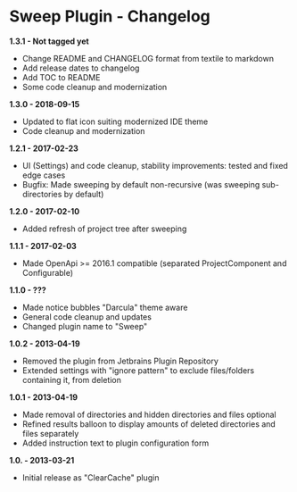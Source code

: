 # Sweep Plugin - Changelog

**1.3.1 - Not tagged yet**
* Change README and CHANGELOG format from textile to markdown
* Add release dates to changelog
* Add TOC to README
* Some code cleanup and modernization

**1.3.0 - 2018-09-15** 
* Updated to flat icon suiting modernized IDE theme
* Code cleanup and modernization

**1.2.1 - 2017-02-23**
* UI (Settings) and code cleanup, stability improvements: tested and fixed edge cases
* Bugfix: Made sweeping by default non-recursive (was sweeping sub-directories by default)

**1.2.0 - 2017-02-10**
* Added refresh of project tree after sweeping
  
**1.1.1 - 2017-02-03**
* Made OpenApi >= 2016.1 compatible (separated ProjectComponent and Configurable)

**1.1.0 - ???**
* Made notice bubbles "Darcula" theme aware
* General code cleanup and updates
* Changed plugin name to "Sweep"

**1.0.2 - 2013-04-19**
* Removed the plugin from Jetbrains Plugin Repository
* Extended settings with "ignore pattern" to exclude files/folders containing it, from deletion

**1.0.1 - 2013-04-19**
* Made removal of directories and hidden directories and files optional
* Refined results balloon to display amounts of deleted directories and files separately
* Added instruction text to plugin configuration form

**1.0. - 2013-03-21**
* Initial release as "ClearCache" plugin
